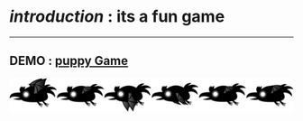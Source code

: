 # *introduction* : its a fun game
---
## DEMO : [puppy Game](https://createfornet.github.io/puppy-game/)

![puppy img](pic/raven.png)